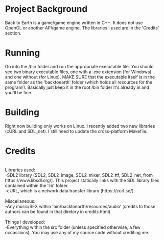 # Project Background
Back to Earth is a game/game engine written in C++. It does not use OpenGL or another API/game engine. The libraries I used are in the 'Credits' section.

# Running
Go into the /bin folder and run the appropriate executable file. You should see two binary executable files, one with a .exe extension (for Windows) and one without (for Linux). MAKE SURE that the executable itself is in the same folder as the 'backtoearth' folder (which holds all resources for the program!). Basically just keep it in the root /bin folder it's already in and you'll be fine.

# Building
Right now building only works on Linux. I recently added two new libraries (cURL and SDL_net). I still need to update the cross-platform Makefile.

# Credits
<br>
Libraries used:<br>
-SDL2 library (SDL2, SDL2_image, SDL2_mixer, SDL2_ttf, SDL2_net, from https://www.libsdl.org/). This project statically links with the SDL library files contained within the 'lib' folder.<br>
-cURL, which is a network data transfer library (https://curl.se/).<br>
<br>
Miscellaneous:<br>
-Any music/SFX within 'bin/backtoearth/resources/audio' (credits to those authors can be found in that diretory in credits.html).<br>
<br>
Things I developed:<br>
-Everything within the src folder (unless specified otherwise, a few occassions). You may use any of my source code without crediting me.<br>